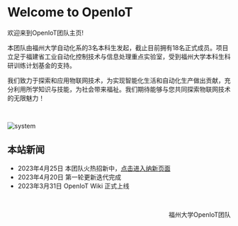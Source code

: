 # Welcome to OpenIoT

欢迎来到OpenIoT团队主页!

本团队由福州大学自动化系的3名本科生发起，截止目前拥有18名正式成员。项目立足于福建省工业自动化控制技术与信息处理重点实验室，受到福州大学本科生科研训练计划基金的支持。

我们致力于探索和应用物联网技术，为实现智能化生活和自动化生产做出贡献，充分利用所学知识与技能，为社会带来福祉。我们期待能够与您共同探索物联网技术的无限魅力！

<br>

![system](https://p.ipic.vip/ei16wt.png)

## 本站新闻

- 2023年4月25日 本团队火热招新中，[点击进入纳新页面](https://fzuiot.site/join/)
- 2023年4月20日 第一轮更新迭代完成
- 2023年3月31日 OpenIoT Wiki 正式上线

<br>


<p align="right">福州大学OpenIoT团队</p>